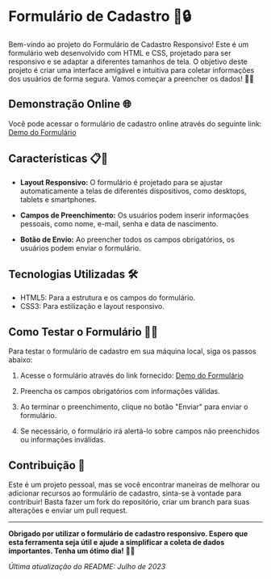 # Formulário de Cadastro 📝🔒

Bem-vindo ao projeto do Formulário de Cadastro Responsivo! Este é um formulário web desenvolvido com HTML e CSS, projetado para ser responsivo e se adaptar a diferentes tamanhos de tela. O objetivo deste projeto é criar uma interface amigável e intuitiva para coletar informações dos usuários de forma segura. Vamos começar a preencher os dados! 💼🔐

## Demonstração Online 🌐

Você pode acessar o formulário de cadastro online através do seguinte link: [Demo do Formulário](https://diasellen26.github.io/formulario-cadastro/)

## Características 📋🎨

- **Layout Responsivo:** O formulário é projetado para se ajustar automaticamente a telas de diferentes dispositivos, como desktops, tablets e smartphones.

- **Campos de Preenchimento:** Os usuários podem inserir informações pessoais, como nome, e-mail, senha e data de nascimento.

- **Botão de Envio:** Ao preencher todos os campos obrigatórios, os usuários podem enviar o formulário.

## Tecnologias Utilizadas 🛠️

- HTML5: Para a estrutura e os campos do formulário.
- CSS3: Para estilização e layout responsivo.

## Como Testar o Formulário 🏃‍♂️

Para testar o formulário de cadastro em sua máquina local, siga os passos abaixo:

1. Acesse o formulário através do link fornecido: [Demo do Formulário](https://diasellen26.github.io/formulario-cadastro/)

2. Preencha os campos obrigatórios com informações válidas.

3. Ao terminar o preenchimento, clique no botão "Enviar" para enviar o formulário.

4. Se necessário, o formulário irá alertá-lo sobre campos não preenchidos ou informações inválidas.

## Contribuição 🤝

Este é um projeto pessoal, mas se você encontrar maneiras de melhorar ou adicionar recursos ao formulário de cadastro, sinta-se à vontade para contribuir! Basta fazer um fork do repositório, criar um branch para suas alterações e enviar um pull request.

---

**Obrigado por utilizar o formulário de cadastro responsivo. Espero que esta ferramenta seja útil e ajude a simplificar a coleta de dados importantes. Tenha um ótimo dia!** 📝🌟

*Última atualização do README: Julho de 2023*
